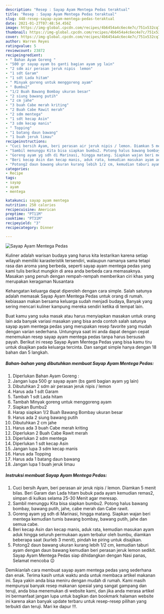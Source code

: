 ```yaml
---
description: "Resep : Sayap Ayam Mentega Pedas teraktual"
title: "Resep : Sayap Ayam Mentega Pedas teraktual"
slug: 448-resep-sayap-ayam-mentega-pedas-teraktual
date: 2021-01-27T07:48:54.456Z
image: https://img-global.cpcdn.com/recipes/4b6454a4c6ec4e7c/751x532cq70/sayap-ayam-mentega-pedas-foto-resep-utama.jpg
thumbnail: https://img-global.cpcdn.com/recipes/4b6454a4c6ec4e7c/751x532cq70/sayap-ayam-mentega-pedas-foto-resep-utama.jpg
cover: https://img-global.cpcdn.com/recipes/4b6454a4c6ec4e7c/751x532cq70/sayap-ayam-mentega-pedas-foto-resep-utama.jpg
author: Warren Reyes
ratingvalue: 5
reviewcount: 23872
recipeingredient:
- " Bahan Ayam Goreng "
- "500 gr sayap ayam bs ganti bagian ayam yg lain"
- "2 sdm air perasan jeruk nipis  lemon"
- "1 sdt Garam"
- "1 sdt Lada hitam"
- " Minyak goreng untuk menggoreng ayam"
- " Bumbu2"
- "1/2 Buah Bawang Bombay ukuran besar"
- "2 siung bawang putih"
- "2 cm jahe"
- "3 buah Cabe merah kriting"
- "2 Buah Cabe Rawit merah"
- "2 sdm mentega"
- "1 sdt kecap Asin"
- "3 sdm kecap manis"
- " Topping"
- "1 batang daun bawang"
- "1 buah jeruk limau"
recipeinstructions:
- "Cuci bersih Ayam, beri perasan air jeruk nipis / lemon. Diamkan 5 menit bilas. Beri Garam dan Lada hitam bubuk pada ayam kemudian remas2, simpan di kulkas selama 25-30 Menit agar meresap."
- "Sambil menunggu Kita bisa siapkan bumbu2. Potong halus bawang bombay, bawang putih, jahe, cabe merah dan Cabe rawit."
- "Goreng ayam yg sdh di Marinasi, hingga matang. Siapkan wajan beri mentega kemudian tumis bawang bombay, bawang putih, jahe dan semua cabe."
- "Beri kecap Asin dan kecap manis, aduk rata, kemudian masukan ayam aduk hingga seluruh permukaan ayam terbalur oleh bumbu, diamkan beberapa saat (kurleb 3 menit), pindah ke piring untuk disajikan."
- "Potong2 daun bawang ukuran kurang lebih 1/2 cm, kemudian taburi ayam dengan daun bawang kemudian beri perasan jeruk lemon sedikit. Sayap Ayam Mentega Pedas siap dihidangkan dengan Nasi panas, Selamat mencoba 😉"
categories:
- Recipe
tags:
- sayap
- ayam
- mentega

katakunci: sayap ayam mentega 
nutrition: 250 calories
recipecuisine: American
preptime: "PT11M"
cooktime: "PT31M"
recipeyield: "3"
recipecategory: Dinner

---
```



![Sayap Ayam Mentega Pedas](https://img-global.cpcdn.com/recipes/4b6454a4c6ec4e7c/751x532cq70/sayap-ayam-mentega-pedas-foto-resep-utama.jpg)

Kuliner adalah warisan budaya yang harus kita lestarikan karena setiap wilayah memiliki karasteristik tersendiri, walaupun namanya sama tetapi rasa dan aroma yang berbeda, seperti sayap ayam mentega pedas yang kami tulis berikut mungkin di area anda berbeda cara memasaknya. Masakan yang penuh dengan rempah-rempah memberikan ciri khas yang merupakan keragaman Nusantara



Kehangatan keluarga dapat diperoleh dengan cara simple. Salah satunya adalah memasak Sayap Ayam Mentega Pedas untuk orang di rumah. kebiasaan makan bersama keluarga sudah menjadi budaya, Banyak yang sering mencari kuliner kampung mereka sendiri ketika di tempat lain.

Buat kamu yang suka masak atau harus menyiapkan masakan untuk orang lain ada banyak variasi masakan yang bisa anda contoh salah satunya sayap ayam mentega pedas yang merupakan resep favorite yang mudah dengan varian sederhana. Untungnya saat ini anda dapat dengan cepat menemukan resep sayap ayam mentega pedas tanpa harus bersusah payah.
Berikut ini resep Sayap Ayam Mentega Pedas yang bisa kamu tiru untuk disajikan pada keluarga tercinta. Dan sangat simple hanya dengan 18 bahan dan 5 langkah.


<!--inarticleads1-->

##### Bahan-bahan yang dibutuhkan membuat Sayap Ayam Mentega Pedas:

1. Diperlukan  Bahan Ayam Goreng :
1. Jangan lupa 500 gr sayap ayam (bs ganti bagian ayam yg lain)
1. Dibutuhkan 2 sdm air perasan jeruk nipis / lemon
1. Harus ada 1 sdt Garam
1. Tambah 1 sdt Lada hitam
1. Tambah  Minyak goreng untuk menggoreng ayam
1. Siapkan  Bumbu2
1. Harap siapkan 1/2 Buah Bawang Bombay ukuran besar
1. Harus ada 2 siung bawang putih
1. Dibutuhkan 2 cm jahe
1. Harus ada 3 buah Cabe merah kriting
1. Diperlukan 2 Buah Cabe Rawit merah
1. Diperlukan 2 sdm mentega
1. Diperlukan 1 sdt kecap Asin
1. Jangan lupa 3 sdm kecap manis
1. Harus ada  Topping
1. Harus ada 1 batang daun bawang
1. Jangan lupa 1 buah jeruk limau




<!--inarticleads2-->

##### Instruksi membuat  Sayap Ayam Mentega Pedas:

1. Cuci bersih Ayam, beri perasan air jeruk nipis / lemon. Diamkan 5 menit bilas. Beri Garam dan Lada hitam bubuk pada ayam kemudian remas2, simpan di kulkas selama 25-30 Menit agar meresap.
1. Sambil menunggu Kita bisa siapkan bumbu2. Potong halus bawang bombay, bawang putih, jahe, cabe merah dan Cabe rawit.
1. Goreng ayam yg sdh di Marinasi, hingga matang. Siapkan wajan beri mentega kemudian tumis bawang bombay, bawang putih, jahe dan semua cabe.
1. Beri kecap Asin dan kecap manis, aduk rata, kemudian masukan ayam aduk hingga seluruh permukaan ayam terbalur oleh bumbu, diamkan beberapa saat (kurleb 3 menit), pindah ke piring untuk disajikan.
1. Potong2 daun bawang ukuran kurang lebih 1/2 cm, kemudian taburi ayam dengan daun bawang kemudian beri perasan jeruk lemon sedikit. Sayap Ayam Mentega Pedas siap dihidangkan dengan Nasi panas, Selamat mencoba 😉




Demikianlah cara membuat sayap ayam mentega pedas yang sederhana dan enak. Terima kasih untuk waktu anda untuk membaca artikel makanan ini. Saya yakin anda bisa meniru dengan mudah di rumah. Kami masih mempunyai banyak resep makanan spesial yang sangat gampang dan teruji, anda bisa menemukan di website kami, dan jika anda merasa artikel ini bermanfaat jangan lupa untuk bagikan dan bookmark halaman website ini karena akan banyak update terbaru untuk resep-resep pilihan yang terbukti dan teruji. Mari ke dapur !!!. 
